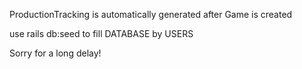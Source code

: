 ProductionTracking is automatically generated after Game is created

use rails db:seed to fill DATABASE by USERS

Sorry for a long delay! 